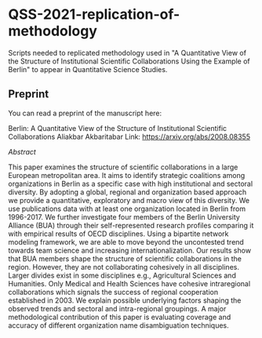 # QSS-2021-replication-of-methodology
Scripts needed to replicated methodology used in "A Quantitative View of the Structure of Institutional Scientific Collaborations Using the Example of Berlin" to appear in Quantitative Science Studies.

## Preprint
You can read a preprint of the manuscript here:

Berlin: A Quantitative View of the Structure of Institutional Scientific Collaborations
Aliakbar Akbaritabar
Link: https://arxiv.org/abs/2008.08355

*Abstract*

This paper examines the structure of scientific collaborations in a large European metropolitan area. It aims to identify strategic coalitions among organizations in Berlin as a specific case with high institutional and sectoral diversity. By adopting a global, regional and organization based approach we provide a quantitative, exploratory and macro view of this diversity. We use publications data with at least one organization located in Berlin from 1996-2017. We further investigate four members of the Berlin University Alliance (BUA) through their self-represented research profiles comparing it with empirical results of OECD disciplines. Using a bipartite network modeling framework, we are able to move beyond the uncontested trend towards team science and increasing internationalization. Our results show that BUA members shape the structure of scientific collaborations in the region. However, they are not collaborating cohesively in all disciplines. Larger divides exist in some disciplines e.g., Agricultural Sciences and Humanities. Only Medical and Health Sciences have cohesive intraregional collaborations which signals the success of regional cooperation established in 2003. We explain possible underlying factors shaping the observed trends and sectoral and intra-regional groupings. A major methodological contribution of this paper is evaluating coverage and accuracy of different organization name disambiguation techniques.